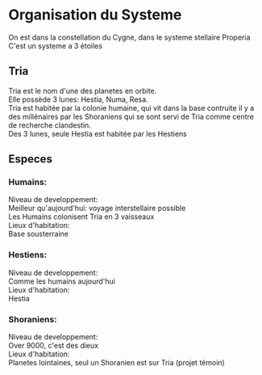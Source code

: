 # Organisation du Systeme
On est dans la constellation du Cygne, dans le systeme stellaire Properia  
C'est un systeme a 3 étoiles
## Tria
Tria est le nom d'une des planetes en orbite.  
Elle possède 3 lunes: Hestia, Numa, Resa.  
Tria est habitée par la colonie humaine, qui vit dans la base contruite il y a des millénaires par les Shoraniens qui se sont servi de Tria comme centre de recherche clandestin.  
Des 3 lunes, seule Hestia est habitée par les Hestiens
## Especes
### Humains:
Niveau de developpement:  
Meilleur qu'aujourd'hui: voyage interstellaire possible  
Les Humains colonisent Tria en 3 vaisseaux  
Lieux d'habitation:  
Base sousterraine
### Hestiens:  
Niveau de developpement:  
Comme les humains aujourd'hui  
Lieux d'habitation:  
Hestia
### Shoraniens: 
Niveau de developpement:  
Over 9000, c'est des dieux  
Lieux d'habitation:  
Planetes lointaines, seul un Shoranien est sur Tria (projet témoin)
